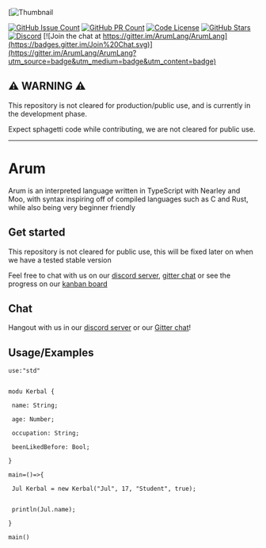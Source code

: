 [![Thumbnail]()

[![GitHub Issue Count](https://img.shields.io/github/issues-raw/ArumLang/Arum?style=flat-square)](https://github.com/JERScript/JERscript/issues)
[![GitHub PR Count](https://img.shields.io/github/issues-pr/ArumLang/Arum?style=flat-square)](https://github.com/JERScript/JERscript/pulls)
[![Code License](https://img.shields.io/github/license/ArumLang/Arum?style=flat-square)](https://github.com/JERScript/JERscript/blob/master/LICENSE)
[![GitHub Stars](https://img.shields.io/github/stars/ArumLang/Arum?style=flat-square)](https://github.com/JERScript/JERscript/stargazers)
[![Discord](https://img.shields.io/discord/942973329386655805?label=discord&logo=discord&logoColor=%23ffffff&style=flat-square)](https://discord.gg/gCGmraBRQ8)
[![Join the chat at https://gitter.im/ArumLang/ArumLang](https://badges.gitter.im/Join%20Chat.svg)](https://gitter.im/ArumLang/ArumLang?utm_source=badge&utm_medium=badge&utm_content=badge)
## ⚠ WARNING ⚠
This repository is not cleared for production/public use, and is currently in the development phase.

Expect sphagetti code while contributing, we are not cleared for public use.

---

# Arum
Arum is an interpreted language written in TypeScript with Nearley and Moo, with syntax inspiring off of compiled languages such as C and Rust, while also being very beginner friendly

## Get started
This repository is not cleared for public use, this will be fixed later on when we have a tested stable version

Feel free to chat with us on our [discord server](https://discord.gg/gCGmraBRQ8), [gitter chat](https://gitter.im/ArumLang/ArumLang) or see the progress on our [kanban board](https://github.com/orgs/ArumLang/projects/1)

## Chat
Hangout with us in our [discord server](https://discord.gg/gCGmraBRQ8) or our [Gitter chat](https://gitter.im/ArumLang/ArumLang)!

## Usage/Examples
```
use:"std"


modu Kerbal {

 name: String;

 age: Number;

 occupation: String;

 beenLikedBefore: Bool;

}

main=()=>{

 Jul Kerbal = new Kerbal("Jul", 17, "Student", true);


 println(Jul.name);

}

main()
```
